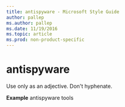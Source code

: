 ```yaml
---
title: antispyware - Microsoft Style Guide
author: pallep
ms.author: pallep
ms.date: 11/19/2016
ms.topic: article
ms.prod: non-product-specific
---
```


# antispyware

Use only as an adjective. Don't hyphenate. 

**Example** antispyware tools 
